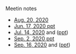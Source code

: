 Meetin notes
* [Aug. 20, 2020](Aug20_2020_distributed_meeting_summary.md)
* [Jun. 17, 2020 ppt](Jun17_2020_meeting.pptx)
* [Jul. 14, 2020](July14_2020_benchmark_meeting_summary.md) and ([ppt](July14_2020_Meeting.pptx))
* [Sep. 2, 2020 ppt](Sept02_2020_Meeting.pptx)
* [Sep. 16, 2020](Sept16_2020_avg_grad_meeting_summary.md) and ([ppt](Sept16_2020_Meeting.pptx))
